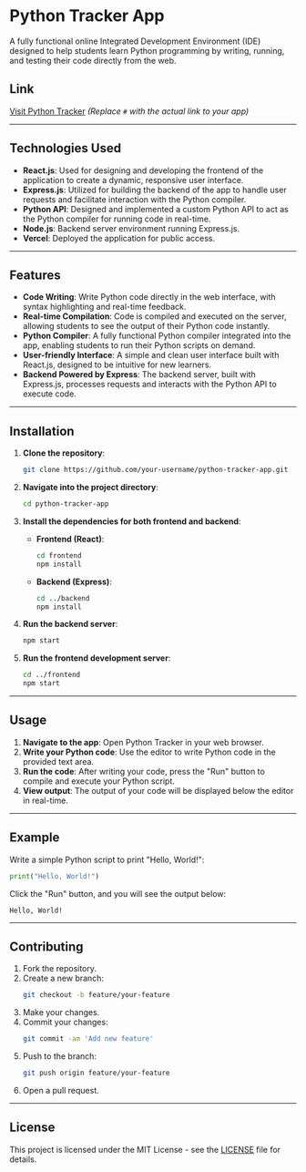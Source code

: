 
# Python Tracker App

A fully functional online Integrated Development Environment (IDE) designed to help students learn Python programming by writing, running, and testing their code directly from the web.

## Link
[Visit Python Tracker](#) *(Replace `#` with the actual link to your app)*

---

## Technologies Used

- **React.js**: Used for designing and developing the frontend of the application to create a dynamic, responsive user interface.
- **Express.js**: Utilized for building the backend of the app to handle user requests and facilitate interaction with the Python compiler.
- **Python API**: Designed and implemented a custom Python API to act as the Python compiler for running code in real-time.
- **Node.js**: Backend server environment running Express.js.
- **Vercel**: Deployed the application for public access.

---

## Features

- **Code Writing**: Write Python code directly in the web interface, with syntax highlighting and real-time feedback.
- **Real-time Compilation**: Code is compiled and executed on the server, allowing students to see the output of their Python code instantly.
- **Python Compiler**: A fully functional Python compiler integrated into the app, enabling students to run their Python scripts on demand.
- **User-friendly Interface**: A simple and clean user interface built with React.js, designed to be intuitive for new learners.
- **Backend Powered by Express**: The backend server, built with Express.js, processes requests and interacts with the Python API to execute code.

---

## Installation

1. **Clone the repository**:
   ```bash
   git clone https://github.com/your-username/python-tracker-app.git
   ```

2. **Navigate into the project directory**:
   ```bash
   cd python-tracker-app
   ```

3. **Install the dependencies for both frontend and backend**:

   - **Frontend (React)**:
     ```bash
     cd frontend
     npm install
     ```

   - **Backend (Express)**:
     ```bash
     cd ../backend
     npm install
     ```

4. **Run the backend server**:
   ```bash
   npm start
   ```

5. **Run the frontend development server**:
   ```bash
   cd ../frontend
   npm start
   ```

---

## Usage

1. **Navigate to the app**: Open Python Tracker in your web browser.
2. **Write your Python code**: Use the editor to write Python code in the provided text area.
3. **Run the code**: After writing your code, press the "Run" button to compile and execute your Python script.
4. **View output**: The output of your code will be displayed below the editor in real-time.

---

## Example

Write a simple Python script to print "Hello, World!":

```python
print("Hello, World!")
```

Click the "Run" button, and you will see the output below:

```
Hello, World!
```

---

## Contributing

1. Fork the repository.
2. Create a new branch:
   ```bash
   git checkout -b feature/your-feature
   ```
3. Make your changes.
4. Commit your changes:
   ```bash
   git commit -am 'Add new feature'
   ```
5. Push to the branch:
   ```bash
   git push origin feature/your-feature
   ```
6. Open a pull request.

---

## License

This project is licensed under the MIT License - see the [LICENSE](LICENSE) file for details.

